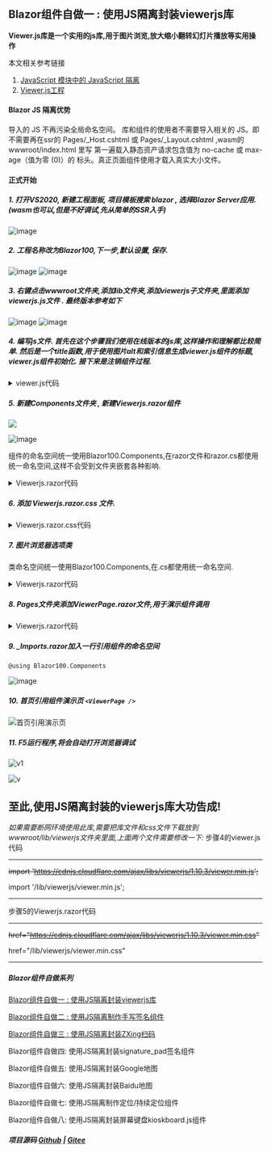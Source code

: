 ## Blazor组件自做一 : 使用JS隔离封装viewerjs库 ##

**Viewer.js库是一个实用的js库,用于图片浏览,放大缩小翻转幻灯片播放等实用操作**

本文相关参考链接
1. [JavaScript 模块中的 JavaScript 隔离](https://docs.microsoft.com/zh-cn/aspnet/core/blazor/javascript-interoperability/?view=aspnetcore-6.0#javascript-isolation-in-javascript-modules "JavaScript 模块中的 JavaScript 隔离")  
2. [Viewer.js工程](https://github.com/fengyuanchen/viewerjs "Viewer.js工程")

#### Blazor JS 隔离优势
导入的 JS 不再污染全局命名空间。
库和组件的使用者不需要导入相关的 JS。即不需要再在ssr的 Pages/_Host.cshtml 或  Pages/_Layout.cshtml ,wasm的 wwwroot/index.html 里写 <script src="_content/xxx.js"></script>
第一遍载入静态资产请求包含值为 no-cache 或 max-age（值为零 (0)）的 标头。真正页面组件使用才载入真实大小文件。

#### 正式开始

##### 1. 打开VS2020, 新建工程面板, 项目模板搜索 blazor , 选择Blazor Server应用. (wasm也可以,但是不好调试,先从简单的SSR入手)

![image](https://img2022.cnblogs.com/blog/1980213/202203/1980213-20220320031835588-1726597858.jpg) 

##### 2. 工程名称改为Blazor100,下一步,默认设置, 保存.

![image](https://img2022.cnblogs.com/blog/1980213/202203/1980213-20220320032122086-122819235.jpg)
![image](https://img2022.cnblogs.com/blog/1980213/202203/1980213-20220320032126498-1913051967.jpg)

##### 3. 右键点击wwwroot文件夹,添加lib文件夹,添加viewerjs子文件夹,里面添加viewerjs.js文件 . 最终版本参考如下

![image](https://img2022.cnblogs.com/blog/1980213/202203/1980213-20220320032155865-1341631556.jpg)
![image](https://img2022.cnblogs.com/blog/1980213/202203/1980213-20220320032159719-1106051858.jpg)

##### 4. 编写js文件. 首先在这个步骤我们使用在线版本的js库,这样操作和理解都比较简单. 然后是一个title函数,用于使用图片alt和索引信息生成viewer.js组件的标题, viewer.js组件初始化. 接下来是注销组件过程.

<details>
<summary>viewer.js代码</summary>

```
import 'https://cdnjs.cloudflare.com/ajax/libs/viewerjs/1.10.3/viewer.min.js';
var viewer = null;
export function initOptions(options) {
    options.title = function (image) {
        return image.alt + ' (' + (this.index + 1) + '/' + this.length + ')';
    };
    //options.hidden= function () {
    //    viewer.destroy();
    //};
    if (undefined !== options.toolbarlite && options.toolbarlite == true) {
        options.toolbar = {
            zoomIn: true,
            zoomOut: true,
            //rotateLeft: true,
            rotateRight: true,
            //prev: true,
            //next: true,
        };
    }
    if (undefined !== viewer && null !== viewer && options.id == viewer.element.id) {
        viewer.destroy();
        console.log(viewer.element.id, 'destroy');
    }
    viewer = new Viewer(document.getElementById(options.id), options);
    console.log(viewer.element.id);
}
export function destroy(options) {
    if (undefined !== viewer && null !== viewer && options.id == viewer.element.id) {
        viewer.destroy();
        console.log(viewer.element.id, 'destroy');
    }
}
```
</details>

##### 5. 新建Components文件夹 , 新建Viewerjs.razor组件

![](https://img2022.cnblogs.com/blog/1980213/202203/1980213-20220320033222548-1079579113.jpg)

![image](https://img2022.cnblogs.com/blog/1980213/202203/1980213-20220320033331715-1775393999.jpg)

组件的命名空间统一使用Blazor100.Components,在razor文件和razor.cs都使用统一命名空间,这样不会受到文件夹嵌套各种影响.

<details>
<summary>Viewerjs.razor代码</summary>

```
@implements IAsyncDisposable
@inject IJSRuntime JS
@namespace Blazor100.Components

@if (UseBuiltinImageDiv)
{
    <div class="docs-galley mb-3" style="height: @Height;width:@Width; ">
        <ul id="@Options.id" class="docs-pictures clearfix">
            @{
                var i = 0;
                foreach (var item in Images)
                {
                    var alt = (Alts != null && Alts.Any() && Alts.Count > i) ? Alts[i] : (item.Split('/').Last());
                    <li><img src="@item" alt="@alt"></li>
                    i++;
                }
            }
        </ul>
    </div>
}

<link href="https://cdnjs.cloudflare.com/ajax/libs/viewerjs/1.10.3/viewer.min.css" rel="stylesheet" />

@code{
    /// <summary>
    /// 使用内置图片DIV
    /// </summary>
    [Parameter] public bool UseBuiltinImageDiv { get; set; } = true;

    /// <summary>
    /// 图片列表
    /// </summary>
    [Parameter] public List<string> Images { get; set; } = new List<string>();

    /// <summary>
    /// 单图片
    /// </summary>
    [Parameter] public string? Src { get; set; }

    /// <summary>
    /// 图片名称列表
    /// </summary>
    [Parameter] public List<string>? Alts { get; set; }

    /// <summary>
    /// 组件初始化参数
    /// </summary>
    [Parameter] public ViewerOptions Options { get; set; } = new ViewerOptions();

    /// <summary>
    /// 简化版工具条
    /// </summary>
    [Parameter] public bool? toolbarlite { get; set; }

    /// <summary>
    /// 高
    /// </summary>
    [Parameter] public string? Height { get; set; } = "400px";

    /// <summary>
    /// 宽
    /// </summary>
    [Parameter] public string? Width { get; set; } = "400px";

    /// <summary>
    /// 组件ID
    /// </summary>
    [Parameter] public string? ID { get; set; }

    private IJSObjectReference? module;

    protected override void OnInitialized()
    {
        Options ??= new ViewerOptions();
        if (toolbarlite != null) Options.toolbarlite = toolbarlite.Value;
        if (!string.IsNullOrEmpty(ID)) Options.id = ID; else Options.id = Guid.NewGuid().ToString();
        Images ??= new List<string>();
        if (Src != null)
            Images.Add(Src);
        else if (!Images.Any())
        {
            for (int i = 1; i <= 9; i++)
            {
                Images.Add("./favicon.ico");
            }
        }
    }

    protected override async Task OnAfterRenderAsync(bool firstRender)
    {
        if (firstRender)
        {
            module = await JS.InvokeAsync<IJSObjectReference>("import", "/lib/viewerjs/viewerjs.js");
            await module.InvokeVoidAsync("initOptions", Options);
        }
    }

    public async Task OnOptionsChanged(ViewerOptions options) => await module!.InvokeVoidAsync("initOptions", options);

    async ValueTask IAsyncDisposable.DisposeAsync()
    {
        if (module is not null)
        {
            await module.InvokeVoidAsync("destroy", Options);
            await module.DisposeAsync();
        }
    }
}

```
</details>


##### 6. 添加 Viewerjs.razor.css 文件.

<details>
<summary>Viewerjs.razor.css代码</summary>

```
.docs-galley {
    padding: 10px;
    width: 400px;
}

.docs-pictures {
    list-style: none;
    margin: 0;
    padding: 0;
}

    .docs-pictures > li {
        border: 1px solid transparent;
        float: left;
        height: calc(100% / 3);
        margin: 0 -1px -1px 0;
        overflow: hidden;
        width: calc(100% / 3);
    }

        .docs-pictures > li > img {
            cursor: -webkit-zoom-in;
            cursor: zoom-in;
            width: 100%;
        }

img {
    vertical-align: middle;
    border-style: none;
}
```

</details>

##### 7. 图片浏览器选项类

类命名空间统一使用Blazor100.Components,在.cs都使用统一命名空间.

<details>
<summary>Viewerjs.razor代码</summary>

```
using System.ComponentModel;


namespace Blazor100.Components;

/// <summary>
/// 图片浏览器选项类
/// </summary>
public class ViewerOptions
{
    /// <summary>
    /// 图片浏览器选项
    /// </summary>
    /// <param name="id"></param>
    /// <param name="fullscreen"></param>
    public ViewerOptions(string id = "images", bool fullscreen = true)
    {
        this.id = id;
        this.fullscreen = fullscreen;
    }
    public string id { get; set; } = "images";

    /// <summary>
    /// 简化版工具条
    /// </summary>
    public bool toolbarlite { get; set; }
    public string container { get; set; } = "body";

    /// <summary>
    /// 背景遮罩
    /// </summary>
    [DisplayName("背景遮罩")]
    public bool backdrop { get; set; } = true;

    /// <summary>
    /// 右上角的关闭按钮
    /// </summary>
    [DisplayName("关闭按钮")]
    public bool button { get; set; } = true;

    public bool focus { get; set; } = true;

    /// <summary>
    /// 全屏
    /// </summary>
    [DisplayName("全屏")]
    public bool fullscreen { get; set; } = true;

    /// <summary>
    /// 内联/模态模式
    /// </summary>
    [DisplayName("内联/模态模式")]
    public bool inline { get; set; } = false;

    /// <summary>
    /// 
    /// </summary>
    public int interval { get; set; } = 5000;

    /// <summary>
    /// 键盘导航快捷键
    /// </summary>
    [DisplayName("键盘导航快捷键")]
    public bool keyboard { get; set; } = true;

    /// <summary>
    /// 
    /// </summary>
    public bool loading { get; set; } = true;

    /// <summary>
    /// 循环播放
    /// </summary>
    [DisplayName("循环播放")]
    public bool loop { get; set; } = true;

    /// <summary>
    /// 
    /// </summary>
    public int maxZoomRatio { get; set; } = 100;

    /// <summary>
    /// 
    /// </summary>
    public int minHeight { get; set; } = 100;

    /// <summary>
    /// 
    /// </summary>
    public int minWidth { get; set; } = 200;

    /// <summary>
    /// 
    /// </summary>
    public double minZoomRatio { get; set; } = 0.01;

    /// <summary>
    /// 可移动
    /// </summary>
    [DisplayName("可移动")]
    public bool movable { get; set; } = true;

    /// <summary>
    /// 导航
    /// </summary>
    [DisplayName("导航")]
    public bool navbar { get; set; } = true;

    /// <summary>
    /// 可旋转
    /// </summary>
    [DisplayName("可旋转")]
    public bool rotatable { get; set; } = true;

    /// <summary>
    /// 可缩放
    /// </summary>
    [DisplayName("可缩放")]
    public bool scalable { get; set; } = true;

    /// <summary>
    /// 滑动触摸
    /// </summary>
    [DisplayName("滑动触摸")]
    public bool slideOnTouch { get; set; } = true;

    /// <summary>
    /// 标题
    /// </summary>
    [DisplayName("标题")]
    public bool title { get; set; } = true;

    /// <summary>
    /// 双击切换
    /// </summary>
    [DisplayName("双击切换")]
    public bool toggleOnDblclick { get; set; } = true;

    /// <summary>
    /// 工具栏
    /// </summary>
    [DisplayName("工具栏")]
    public bool toolbar { get; set; } = true;

    /// <summary>
    /// 工具提示
    /// </summary>
    [DisplayName("工具提示")]
    public bool tooltip { get; set; } = true;

    /// <summary>
    /// 过渡效果
    /// </summary>
    [DisplayName("过渡效果")]
    public bool transition { get; set; } = true;

    /// <summary>
    /// 触摸缩放
    /// </summary>
    [DisplayName("触摸缩放")]
    public bool zoomOnTouch { get; set; } = true;

    /// <summary>
    /// 滚轮缩放
    /// </summary>
    [DisplayName("触摸缩放")]
    public bool zoomOnWheel { get; set; } = true;

    /// <summary>
    /// 缩放率
    /// </summary>
    [DisplayName("缩放率")]
    public double zoomRatio { get; set; } = 0.1;

    /// <summary>
    /// 可缩放
    /// </summary>
    [DisplayName("可缩放")]
    public bool zoomable { get; set; } = true;
}
```

</details>

##### 8. Pages文件夹添加ViewerPage.razor文件,用于演示组件调用


<details>
<summary>Viewerjs.razor代码</summary>

```
@page "/viewer"

<Viewerjs Images="imagesList" />

@code{
    List<string>? imagesList;

    protected override void OnInitialized()
    {
        imagesList = new List<string>();
        if (!imagesList.Any())
        {
            for (int i = 1; i <= 9; i++)
            {
                imagesList.Add($"https://fengyuanchen.github.io/viewerjs/images/thumbnails/tibet-{i}.jpg");
            }
        }
    }

}
```
</details>

##### 9. _Imports.razor加入一行引用组件的命名空间
```
@using Blazor100.Components
```
![image](https://img2022.cnblogs.com/blog/1980213/202203/1980213-20220320034655597-145002520.jpg)

##### 10. 首页引用组件演示页 `<ViewerPage />`

![首页引用演示页](https://user-images.githubusercontent.com/8428709/159136548-eee6e570-79e2-4a18-8edd-c9a4885d104c.jpg)

##### 11. F5运行程序,将会自动打开浏览器调试

![v1](https://user-images.githubusercontent.com/8428709/159136557-4170fbb2-c6d6-467b-9fc9-c6729000f462.jpg)

![v](https://user-images.githubusercontent.com/8428709/159136560-5e249bfc-595d-4157-b635-2ec553c0ec17.jpg)

## 至此,使用JS隔离封装的viewerjs库大功告成!

*如果需要断网环境使用此库,需要把库文件和css文件下载放到wwwroot/lib/viewerjs文件夹里面,上面两个文件需要修改一下:*
步骤4的viewer.js代码

------------

~~import 'https://cdnjs.cloudflare.com/ajax/libs/viewerjs/1.10.3/viewer.min.js';~~

import '/lib/viewerjs/viewer.min.js';

------------


步骤5的Viewerjs.razor代码

------------

~~href="https://cdnjs.cloudflare.com/ajax/libs/viewerjs/1.10.3/viewer.min.css"~~

href="/lib/viewerjs/viewer.min.css"

------------

##### Blazor组件自做系列 

  [Blazor组件自做一 : 使用JS隔离封装viewerjs库](D1.Viewer.md)

  [Blazor组件自做二 : 使用JS隔离制作手写签名组件](D2.Handwritten.md)
  
  [Blazor组件自做三 : 使用JS隔离封装ZXing扫码](D3.BarcodeScanner.md)
  
  Blazor组件自做四: 使用JS隔离封装signature_pad签名组件

  Blazor组件自做五: 使用JS隔离封装Google地图

  Blazor组件自做六: 使用JS隔离封装Baidu地图

  Blazor组件自做七: 使用JS隔离制作定位/持续定位组件

  Blazor组件自做八: 使用JS隔离封装屏幕键盘kioskboard.js组件

##### 项目源码 [Github](https://github.com/densen2014/Blazor100) | [Gitee](https://gitee.com/densen2014/Blazor100)
